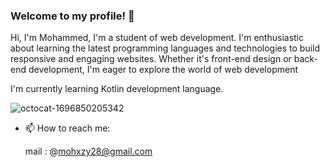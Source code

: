 ### Welcome to my profile! 👋

Hi, I'm Mohammed, I'm a student of web development.
I'm enthusiastic about learning the latest programming languages and technologies to build responsive and engaging websites. Whether it's front-end design or back-end development, I'm eager to explore the world of web development           

I'm currently learning Kotlin development language. 

![octocat-1696850205342](https://github.com/mohxai/mohxai/assets/134870444/f848341f-ef7f-43c6-a505-030a32b399a1)

- 📫 How to reach me:

  mail : @mohxzy28@gmail.com
